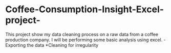 # Coffee-Consumption-Insight-Excel-project-

This project show my data cleaning process on a raw data from a coffee production company. I will be performing some basic analysis using excel.
-Exporting the data
*Cleaning for irregularity 
